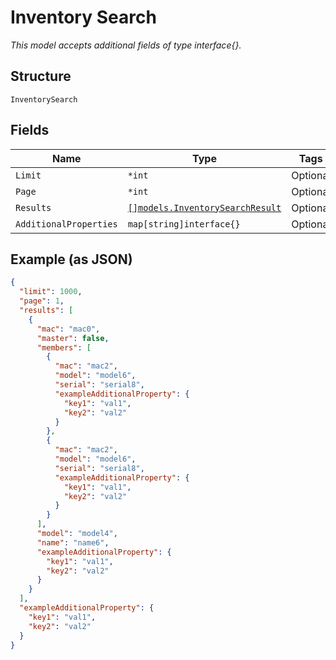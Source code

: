 
# Inventory Search

*This model accepts additional fields of type interface{}.*

## Structure

`InventorySearch`

## Fields

| Name | Type | Tags | Description |
|  --- | --- | --- | --- |
| `Limit` | `*int` | Optional | - |
| `Page` | `*int` | Optional | - |
| `Results` | [`[]models.InventorySearchResult`](../../doc/models/inventory-search-result.md) | Optional | - |
| `AdditionalProperties` | `map[string]interface{}` | Optional | - |

## Example (as JSON)

```json
{
  "limit": 1000,
  "page": 1,
  "results": [
    {
      "mac": "mac0",
      "master": false,
      "members": [
        {
          "mac": "mac2",
          "model": "model6",
          "serial": "serial8",
          "exampleAdditionalProperty": {
            "key1": "val1",
            "key2": "val2"
          }
        },
        {
          "mac": "mac2",
          "model": "model6",
          "serial": "serial8",
          "exampleAdditionalProperty": {
            "key1": "val1",
            "key2": "val2"
          }
        }
      ],
      "model": "model4",
      "name": "name6",
      "exampleAdditionalProperty": {
        "key1": "val1",
        "key2": "val2"
      }
    }
  ],
  "exampleAdditionalProperty": {
    "key1": "val1",
    "key2": "val2"
  }
}
```

